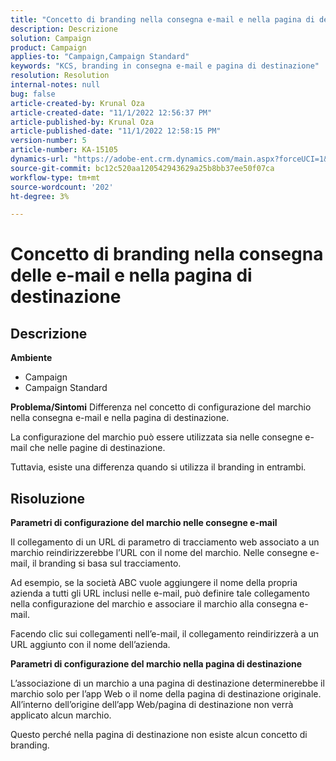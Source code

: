```yaml
---
title: "Concetto di branding nella consegna e-mail e nella pagina di destinazione"
description: Descrizione
solution: Campaign
product: Campaign
applies-to: "Campaign,Campaign Standard"
keywords: "KCS, branding in consegna e-mail e pagina di destinazione"
resolution: Resolution
internal-notes: null
bug: false
article-created-by: Krunal Oza
article-created-date: "11/1/2022 12:56:37 PM"
article-published-by: Krunal Oza
article-published-date: "11/1/2022 12:58:15 PM"
version-number: 5
article-number: KA-15105
dynamics-url: "https://adobe-ent.crm.dynamics.com/main.aspx?forceUCI=1&pagetype=entityrecord&etn=knowledgearticle&id=6d72049d-e459-ed11-9561-6045bd0067ea"
source-git-commit: bc12c520aa120542943629a25b8bb37ee50f07ca
workflow-type: tm+mt
source-wordcount: '202'
ht-degree: 3%

---
```


# Concetto di branding nella consegna delle e-mail e nella pagina di destinazione

## Descrizione

<b>Ambiente</b>
- Campaign
- Campaign Standard



<b>Problema/Sintomi</b>
Differenza nel concetto di configurazione del marchio nella consegna e-mail e nella pagina di destinazione.

La configurazione del marchio può essere utilizzata sia nelle consegne e-mail che nelle pagine di destinazione.

Tuttavia, esiste una differenza quando si utilizza il branding in entrambi.






## Risoluzione

<b>Parametri di configurazione del marchio nelle consegne e-mail</b>


Il collegamento di un URL di parametro di tracciamento web associato a un marchio reindirizzerebbe l’URL con il nome del marchio. Nelle consegne e-mail, il branding si basa sul tracciamento.

Ad esempio, se la società ABC vuole aggiungere il nome della propria azienda a tutti gli URL inclusi nelle e-mail, può definire tale collegamento nella configurazione del marchio e associare il marchio alla consegna e-mail.

Facendo clic sui collegamenti nell’e-mail, il collegamento reindirizzerà a un URL aggiunto con il nome dell’azienda.




<b>Parametri di configurazione del marchio nella pagina di destinazione</b>


L’associazione di un marchio a una pagina di destinazione determinerebbe il marchio solo per l’app Web o il nome della pagina di destinazione originale. All’interno dell’origine dell’app Web/pagina di destinazione non verrà applicato alcun marchio.

Questo perché nella pagina di destinazione non esiste alcun concetto di branding.
